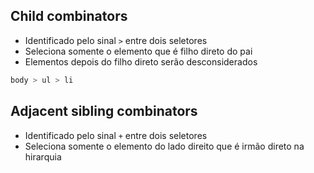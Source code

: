 ## Child combinators

* Identificado pelo sinal ` > ` entre dois seletores
* Seleciona somente o elemento que é filho direto do pai
* Elementos depois do filho direto serão desconsiderados

```css
body > ul > li
```

## Adjacent sibling combinators

* Identificado pelo sinal ` + ` entre dois seletores
* Seleciona somente o elemento do lado direito que é irmão direto na hirarquia